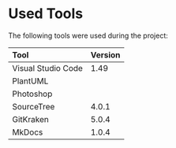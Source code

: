 # Used Tools

The following tools were used during the project:

| Tool | Version|
|:-----|--------|
| Visual Studio Code | 1.49|
| PlantUML | |
| Photoshop | |
|SourceTree | 4.0.1 |
| GitKraken | 5.0.4 |
| MkDocs | 1.0.4 |
